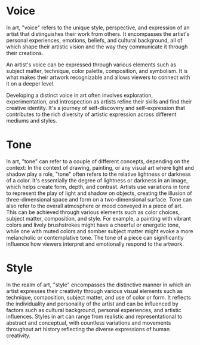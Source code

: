 # Voice

In art, "voice" refers to the unique style, perspective, and expression of an artist that distinguishes their work from others. It encompasses the artist's personal experiences, emotions, beliefs, and cultural background, all of which shape their artistic vision and the way they communicate it through their creations.

An artist's voice can be expressed through various elements such as subject matter, technique, color palette, composition, and symbolism. It is what makes their artwork recognizable and allows viewers to connect with it on a deeper level.

Developing a distinct voice in art often involves exploration, experimentation, and introspection as artists refine their skills and find their creative identity. It's a journey of self-discovery and self-expression that contributes to the rich diversity of artistic expression across different mediums and styles.

# Tone

In art, "tone" can refer to a couple of different concepts, depending on the context:
In the context of drawing, painting, or any visual art where light and shadow play a role, "tone" often refers to the relative lightness or darkness of a color. It's essentially the degree of lightness or darkness in an image, which helps create form, depth, and contrast. Artists use variations in tone to represent the play of light and shadow on objects, creating the illusion of three-dimensional space and form on a two-dimensional surface.
Tone can also refer to the overall atmosphere or mood conveyed in a piece of art. This can be achieved through various elements such as color choices, subject matter, composition, and style. For example, a painting with vibrant colors and lively brushstrokes might have a cheerful or energetic tone, while one with muted colors and somber subject matter might evoke a more melancholic or contemplative tone. The tone of a piece can significantly influence how viewers interpret and emotionally respond to the artwork.

# Style

In the realm of art, "style" encompasses the distinctive manner in which an artist expresses their creativity through various visual elements such as technique, composition, subject matter, and use of color or form. It reflects the individuality and personality of the artist and can be influenced by factors such as cultural background, personal experiences, and artistic influences. Styles in art can range from realistic and representational to abstract and conceptual, with countless variations and movements throughout art history reflecting the diverse expressions of human creativity.
